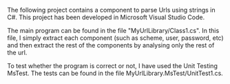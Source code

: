 The following project contains a component to parse Urls using strings in C#. This project has been developed in Microsoft Visual Studio Code.

The main program can be found in the file "MyUrlLibrary/Class1.cs". In this file, I simply extract each component (such as scheme, user, password, etc) and then extract the rest of the components by analysing only the rest of the url.

To test whether the program is correct or not, I have used the Unit Testing MsTest. The tests can be found in the file MyUrlLibrary.MsTest/UnitTest1.cs.
